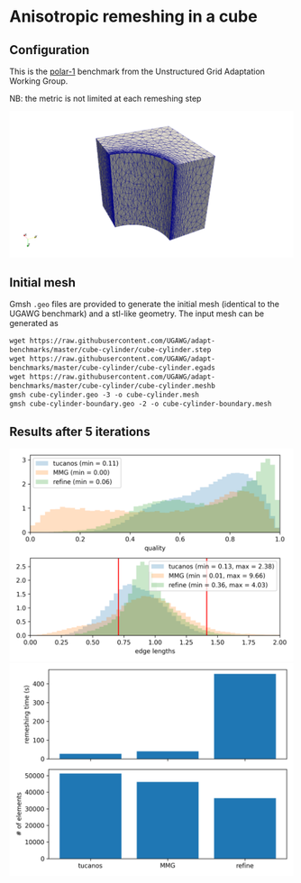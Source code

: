 # Anisotropic remeshing in a cube

## Configuration

This is the [polar-1](https://github.com/UGAWG/adapt-benchmarks/tree/master/cube-cylinder) benchmark from the Unstructured Grid Adaptation Working Group.

NB: the metric is not limited at each remeshing step

![mesh](mesh.png)

## Initial mesh

Gmsh `.geo` files are provided to generate the initial mesh (identical to the UGAWG benchmark) and a stl-like geometry. The input mesh can be generated as
```
wget https://raw.githubusercontent.com/UGAWG/adapt-benchmarks/master/cube-cylinder/cube-cylinder.step
wget https://raw.githubusercontent.com/UGAWG/adapt-benchmarks/master/cube-cylinder/cube-cylinder.egads
wget https://raw.githubusercontent.com/UGAWG/adapt-benchmarks/master/cube-cylinder/cube-cylinder.meshb
gmsh cube-cylinder.geo -3 -o cube-cylinder.mesh
gmsh cube-cylinder-boundary.geo -2 -o cube-cylinder-boundary.mesh
```

## Results after 5 iterations

<!-- (NB: metric limiting applied to avro) -->

![quality](quality.png)
![perfo](perfo.png)


